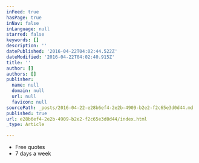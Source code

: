 ```yaml
---
inFeed: true
hasPage: true
inNav: false
inLanguage: null
starred: false
keywords: []
description: ''
datePublished: '2016-04-22T04:02:44.522Z'
dateModified: '2016-04-22T04:02:40.915Z'
title: ''
author: []
authors: []
publisher:
  name: null
  domain: null
  url: null
  favicon: null
sourcePath: _posts/2016-04-22-e28b6ef4-2e2b-4909-b2e2-f2c65e3d0d44.md
published: true
url: e28b6ef4-2e2b-4909-b2e2-f2c65e3d0d44/index.html
_type: Article

---
```

* Free quotes
* 7 days a week